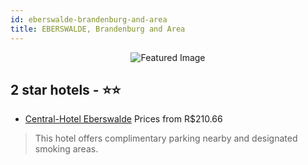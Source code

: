```yaml
---
id: eberswalde-brandenburg-and-area
title: EBERSWALDE, Brandenburg and Area
---
```


<center><img src="https://i.travelapi.com/hotels/7000000/6610000/6606800/6606784/eaa40929_z.jpg" alt="Featured Image" /></center>


##  2 star hotels - ⭐️⭐️

-    [Central-Hotel Eberswalde](https://us.hurb.com/hotels/eberswalde/central-hotel-eberswalde-JNP-JP720432?cmp=18055) Prices from R$210.66
   > This hotel offers complimentary parking nearby and designated smoking areas.

